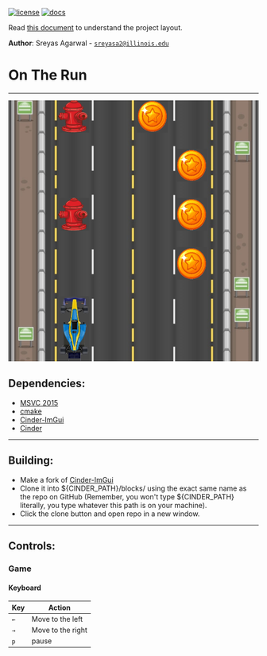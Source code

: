[![license](https://img.shields.io/badge/license-MIT-green)](LICENSE)
[![docs](https://img.shields.io/badge/docs-yes-brightgreen)](docs/README.md)

Read [this document](https://cliutils.gitlab.io/modern-cmake/chapters/basics/structure.html) to understand the project
layout.

**Author**: Sreyas Agarwal - [`sreyasa2@illinois.edu`](mailto:sreyasa2@illinois.edu)

# On The Run

---

![Game ScreenShot](https://raw.githubusercontent.com/CS126SP20/final-project-sreyasa2/master/assets/ReadMe.png?token=ANDJVCCMLKKH5FBYD2FQMQ26XR4RQ)

## Dependencies:
* [MSVC 2015](https://visualstudio.microsoft.com/)
* [cmake](https://cmake.org/)
* [Cinder-ImGui](https://github.com/simongeilfus/Cinder-ImGui)
* [Cinder](https://libcinder.org/)
---
## Building:
* Make a fork of [Cinder-ImGui](https://github.com/simongeilfus/Cinder-ImGui)
* Clone it into ${CINDER_PATH}/blocks/<name-of-cinder-block-repo> using the exact same name as the repo on GitHub (Remember, you won't type ${CINDER_PATH} literally, you type whatever this path is on your machine).
* Click the clone button and open repo in a new window.
---
## Controls:

### Game

#### Keyboard


| Key       | Action                                                      |
|---------- |-------------------------------------------------------------|
| `←`       | Move to the left                                            |
| `→`       | Move to the right                                           |
| `p`       | pause                                                       |




